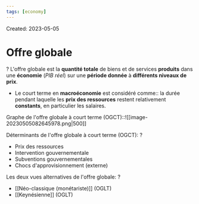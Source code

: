 ```yaml
---
tags: [economy] 
---
```

Created: 2023-05-05

# Offre globale
?
L'offre globale est la **quantité totale** de biens et de services **produits** dans une **économie** (*PIB réel*) sur une **période donnée** à **différents niveaux de prix**.
<!--SR:!2023-05-19,10,250-->

- Le court terme en **macroéconomie** est considéré comme:: la durée pendant laquelle les **prix des ressources** restent relativement **constants**, en particulier les salaires.
<!--SR:!2023-05-12,2,230-->

Graphe de l'offre globale à court terme (OGCT)::![[image-20230505082645978.png|500]]
<!--SR:!2023-05-12,2,230-->

Déterminants de l'offre globale à court terme (OGCT):
?
-   Prix des ressources
-   Intervention gouvernementale
-   Subventions gouvernementales
-   Chocs d'approvisionnement (externe)
<!--SR:!2023-05-11,1,210-->

Les deux vues alternatives de l'offre globale:
?
- [[Néo-classique (monétariste)]] (OGLT)
- [[Keynésienne]] (OGLT)
<!--SR:!2023-05-11,3,250-->